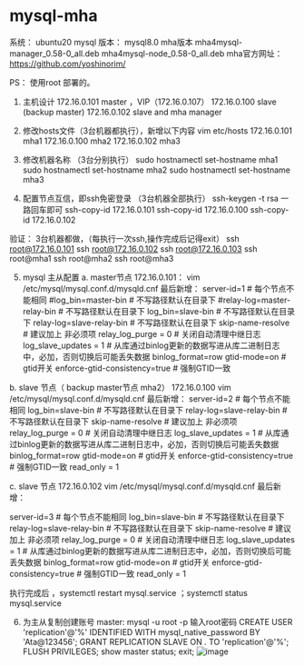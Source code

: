 # mysql-mha

  系统：  ubuntu20 
  mysql 版本： mysql8.0 
  mha版本 mha4mysql-manager_0.58-0_all.deb   mha4mysql-node_0.58-0_all.deb 
  mha官方网址： https://github.com/yoshinorim/  


PS： 使用root 部署的。

1. 主机设计
   172.16.0.101   master  ，VIP（172.16.0.107）
   172.16.0.100   slave (backup master)
   172.16.0.102   slave and  mha manager

2. 修改hosts文件（3台机器都执行），新增以下内容
   vim   etc/hosts
   172.16.0.101 mha1
   172.16.0.100 mha2
   172.16.0.102 mha3
3. 修改机器名称 （3台分别执行）
   sudo hostnamectl   set-hostname   mha1
   sudo hostnamectl   set-hostname   mha2
   sudo hostnamectl   set-hostname   mha3
4. 配置节点互信，即ssh免密登录 （3台机器全部执行）
   ssh-keygen -t rsa   一路回车即可
   ssh-copy-id 172.16.0.101
   ssh-copy-id 172.16.0.100
   ssh-copy-id 172.16.0.102

验证： 3台机器都做，（每执行一次ssh,操作完成后记得exit）
ssh root@172.16.0.101
ssh root@172.16.0.102
ssh root@172.16.0.103
ssh root@mha1
ssh root@mha2
ssh root@mha3

5. mysql  主从配置
   a. master节点 172.16.0.101： vim /etc/mysql/mysql.conf.d/mysqld.cnf  最后新增：
   server-id=1                   #  每个节点不能相同
   #log_bin=master-bin  # 不写路径默认在目录下
   #relay-log=master-relay-bin  # 不写路径默认在目录下
   log_bin=slave-bin  # 不写路径默认在目录下
   relay-log=slave-relay-bin  # 不写路径默认在目录下
   skip-name-resolve              #  建议加上 非必须项
   relay_log_purge = 0            #  关闭自动清理中继日志
   log_slave_updates = 1          #  从库通过binlog更新的数据写进从库二进制日志中，必加，否则切换后可能丢失数据
   binlog_format=row
   gtid-mode=on                        # gtid开关
   enforce-gtid-consistency=true       # 强制GTID一致

b. slave 节点（ backup master节点 mha2） 172.16.0.100  vim /etc/mysql/mysql.conf.d/mysqld.cnf  最后新增：
server-id=2                  #  每个节点不能相同
log_bin=slave-bin  # 不写路径默认在目录下
relay-log=slave-relay-bin  # 不写路径默认在目录下
skip-name-resolve              #  建议加上 非必须项
relay_log_purge = 0            #  关闭自动清理中继日志
log_slave_updates = 1          #  从库通过binlog更新的数据写进从库二进制日志中，必加，否则切换后可能丢失数据
binlog_format=row
gtid-mode=on                        # gtid开关
enforce-gtid-consistency=true       # 强制GTID一致
read_only = 1

c. slave 节点 172.16.0.102  vim /etc/mysql/mysql.conf.d/mysqld.cnf  最后新增：

server-id=3                  #  每个节点不能相同
log_bin=slave-bin  # 不写路径默认在目录下
relay-log=slave-relay-bin  # 不写路径默认在目录下
skip-name-resolve              #  建议加上 非必须项
relay_log_purge = 0            #  关闭自动清理中继日志
log_slave_updates = 1          #  从库通过binlog更新的数据写进从库二进制日志中，必加，否则切换后可能丢失数据
binlog_format=row
gtid-mode=on                        # gtid开关
enforce-gtid-consistency=true       # 强制GTID一致
read_only = 1

执行完成后 ，systemctl restart  mysql.service  ；systemctl status  mysql.service

6. 为主从复制创建账号
   master: 
   mysql -u root -p  输入root密码
   CREATE USER 'replication'@'%' IDENTIFIED WITH mysql_native_password BY 'Ata@123456';
   GRANT REPLICATION SLAVE ON *.* TO 'replication'@'%';
   FLUSH PRIVILEGES;
   show  master  status;
   exit;
   ![image](https://github.com/sky1230/mysql-mha/assets/8722731/322667c6-59b0-428a-8288-47241895125f)
